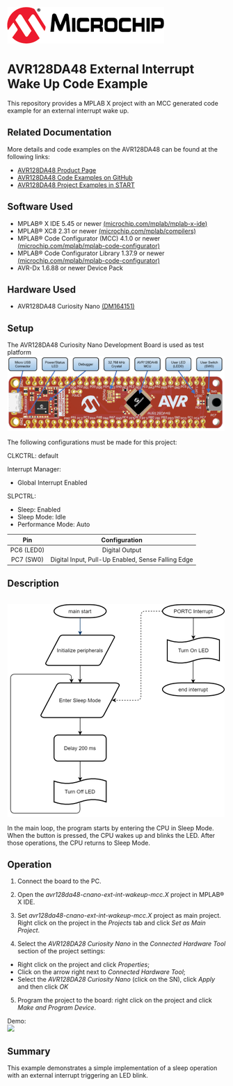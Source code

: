 [![MCHP](images/microchip.png)](https://www.microchip.com)

# AVR128DA48 External Interrupt Wake Up Code Example

This repository provides a MPLAB X project with an MCC generated code example for an external interrupt wake up.

## Related Documentation
More details and code examples on the AVR128DA48 can be found at the following links:
- [AVR128DA48 Product Page](https://www.microchip.com/wwwproducts/en/AVR128DA28)
- [AVR128DA48 Code Examples on GitHub](https://github.com/microchip-pic-avr-examples?q=avr128da48)
- [AVR128DA48 Project Examples in START](https://start.atmel.com/#examples/AVR128DA48CuriosityNano)


## Software Used
- MPLAB® X IDE 5.45 or newer [(microchip.com/mplab/mplab-x-ide)](http://www.microchip.com/mplab/mplab-x-ide)
- MPLAB® XC8 2.31 or newer [(microchip.com/mplab/compilers)](http://www.microchip.com/mplab/compilers)
- MPLAB® Code Configurator (MCC) 4.1.0 or newer [(microchip.com/mplab/mplab-code-configurator)](https://www.microchip.com/mplab/mplab-code-configurator)
- MPLAB® Code Configurator Library 1.37.9 or newer [(microchip.com/mplab/mplab-code-configurator)](https://www.microchip.com/mplab/mplab-code-configurator)
- AVR-Dx 1.6.88 or newer Device Pack


## Hardware Used
- AVR128DA48 Curiosity Nano [(DM164151)](https://www.microchip.com/Developmenttools/ProductDetails/DM164151)

## Setup
The AVR128DA48 Curiosity Nano Development Board is used as test platform
<br><img src="images/AVR128DA48_CNANO_instructions.PNG" width="500">

The following configurations must be made for this project:

CLKCTRL: default

Interrupt Manager:
 - Global Interrupt Enabled

SLPCTRL:
 - Sleep: Enabled
 - Sleep Mode: Idle
 - Performance Mode: Auto

|Pin           | Configuration      |
| :----------: | :----------------: |
|PC6 (LED0)    | Digital Output     |
|PC7 (SW0)     | Digital Input, Pull-Up Enabled, Sense Falling Edge |

## Description

<br><img src="images/flow-diagram.png" width="500">

In the main loop, the program starts by entering the CPU in Sleep Mode. When the button is pressed, the CPU wakes up and blinks the LED. After those operations, the CPU returns to Sleep Mode.

## Operation
1. Connect the board to the PC.

2. Open the *avr128da48-cnano-ext-int-wakeup-mcc.X* project in MPLAB® X IDE.

3. Set *avr128da48-cnano-ext-int-wakeup-mcc.X* project as main project. Right click on the project in the *Projects* tab and click *Set as Main Project*.

4. Select the *AVR128DA28 Curiosity Nano* in the *Connected Hardware Tool* section of the project settings:
  - Right click on the project and click *Properties*;
  - Click on the arrow right next to *Connected Hardware Tool*;
  - Select the *AVR128DA28 Curiosity Nano* (click on the SN), click *Apply* and then click *OK*

5. Program the project to the board: right click on the project and click *Make and Program Device*.

Demo:
<br><img src="images/AVR-DA_ext_int.gif" width="500">

## Summary
This example demonstrates a simple implementation of a sleep operation with an external interrupt triggering an LED blink.
